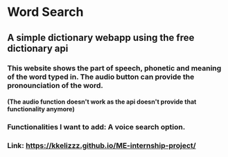 # Word Search

## A simple dictionary webapp using the free dictionary api

### This website shows the part of speech, phonetic and meaning of the word typed in. The audio button can provide the pronounciation of the word.
#### (The audio function doesn't work as the api doesn't provide that functionality anymore)

### Functionalities I want to add: A voice search option.

### Link: https://kkelizzz.github.io/ME-internship-project/
